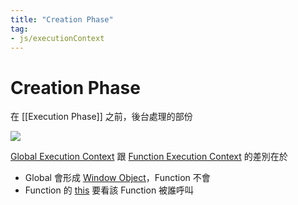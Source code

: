 ```yaml
---
title: "Creation Phase"
tag: 
- js/executionContext
---
```

# Creation Phase
在 [[Execution Phase]] 之前，後台處理的部份

![](執行環境%20Execution%20Context.md#^17ae59)

[Global Execution Context](Global%20Execution%20Context.md) 跟 [Function Execution Context](Function%20Execution%20Context.md) 的差別在於
- Global 會形成 [Window Object](Window%20Object.md)，Function 不會
- Function 的 [this](this.md) 要看該 Function 被誰呼叫

